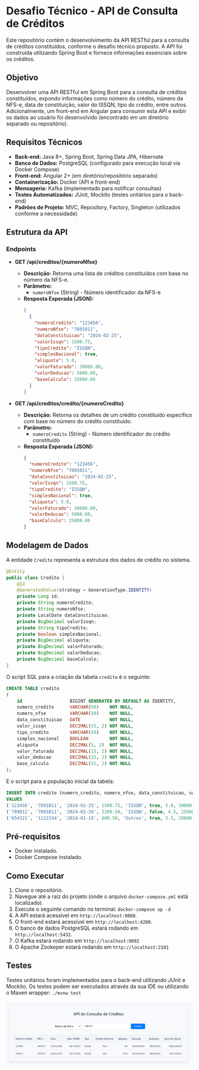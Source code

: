 # Desafio Técnico - API de Consulta de Créditos

Este repositório contém o desenvolvimento da API RESTful para a consulta de créditos constituídos, conforme o desafio técnico proposto. A API foi construída utilizando Spring Boot e fornece informações essenciais sobre os créditos.

## Objetivo

Desenvolver uma API RESTful em Spring Boot para a consulta de créditos constituídos, expondo informações como número do crédito, número da NFS-e, data de constituição, valor do ISSQN, tipo do crédito, entre outros. Adicionalmente, um front-end em Angular para consumir esta API e exibir os dados ao usuário foi desenvolvido (encontrado em um diretório separado ou repositório).

## Requisitos Técnicos

* **Back-end:** Java 8+, Spring Boot, Spring Data JPA, Hibernate
* **Banco de Dados:** PostgreSQL (configurado para execução local via Docker Compose)
* **Front-end:** Angular 2+ (em diretório/repositório separado)
* **Containerização:** Docker (API e front-end)
* **Mensageria:** Kafka (implementado para notificar consultas)
* **Testes Automatizados:** JUnit, Mockito (testes unitários para o back-end)
* **Padrões de Projeto:** MVC, Repository, Factory, Singleton (utilizados conforme a necessidade)

## Estrutura da API

### Endpoints

* **GET /api/creditos/{numeroNfse}**
    * **Descrição:** Retorna uma lista de créditos constituídos com base no número da NFS-e.
    * **Parâmetro:**
        * `numeroNfse` (String) - Número identificador da NFS-e
    * **Resposta Esperada (JSON):**
        ```json
        [
          {
            "numeroCredito": "123456",
            "numeroNfse": "7891011",
            "dataConstituicao": "2024-02-25",
            "valorIssqn": 1500.75,
            "tipoCredito": "ISSQN",
            "simplesNacional": true,
            "aliquota": 5.0,
            "valorFaturado": 30000.00,
            "valorDeducao": 5000.00,
            "baseCalculo": 25000.00
          }
        ]
        ```

* **GET /api/creditos/credito/{numeroCredito}**
    * **Descrição:** Retorna os detalhes de um crédito constituído específico com base no número do crédito constituído.
    * **Parâmetro:**
        * `numeroCredito` (String) - Número identificador do crédito constituído
    * **Resposta Esperada (JSON):**
        ```json
        {
          "numeroCredito": "123456",
          "numeroNfse": "7891011",
          "dataConstituicao": "2024-02-25",
          "valorIssqn": 1500.75,
          "tipoCredito": "ISSQN",
          "simplesNacional": true,
          "aliquota": 5.0,
          "valorFaturado": 30000.00,
          "valorDeducao": 5000.00,
          "baseCalculo": 25000.00
        }
        ```

## Modelagem de Dados

A entidade `Credito` representa a estrutura dos dados de crédito no sistema.

```java
@Entity
public class Credito {
    @Id
    @GeneratedValue(strategy = GenerationType.IDENTITY)
    private Long id;
    private String numeroCredito;
    private String numeroNfse;
    private LocalDate dataConstituicao;
    private BigDecimal valorIssqn;
    private String tipoCredito;
    private boolean simplesNacional;
    private BigDecimal aliquota;
    private BigDecimal valorFaturado;
    private BigDecimal valorDeducao;
    private BigDecimal baseCalculo;
}
```

O script SQL para a criação da tabela `credito` é o seguinte:

```sql
CREATE TABLE credito
(
    id                  BIGINT GENERATED BY DEFAULT AS IDENTITY,
    numero_credito      VARCHAR(50)    NOT NULL,
    numero_nfse         VARCHAR(50)    NOT NULL,
    data_constituicao   DATE           NOT NULL,
    valor_issqn         DECIMAL(15, 2) NOT NULL,
    tipo_credito        VARCHAR(50)    NOT NULL,
    simples_nacional    BOOLEAN        NOT NULL,
    aliquota            DECIMAL(5, 2)  NOT NULL,
    valor_faturado      DECIMAL(15, 2) NOT NULL,
    valor_deducao       DECIMAL(15, 2) NOT NULL,
    base_calculo        DECIMAL(15, 2) NOT NULL
);
```

E o script para a população inicial da tabela:

```sql
INSERT INTO credito (numero_credito, numero_nfse, data_constituicao, valor_issqn, tipo_credito, simples_nacional, aliquota, valor_faturado, valor_deducao, base_calculo)
VALUES
('123456', '7891011', '2024-02-25', 1500.75, 'ISSQN', true, 5.0, 30000.00, 5000.00, 25000.00),
('789012', '7891011', '2024-02-26', 1200.50, 'ISSQN', false, 4.5, 25000.00, 4000.00, 21000.00),
('654321', '1122334', '2024-01-15', 800.50, 'Outros', true, 3.5, 20000.00, 3000.00, 17000.00);
```
## Pré-requisitos

* Docker instalado.
* Docker Compose instalado.

## Como Executar

1.  Clone o repositório.
2.  Navegue até a raiz do projeto (onde o arquivo `docker-compose.yml` está localizado).
3.  Execute o seguinte comando no terminal: `docker-compose up -d`
4.  A API estará acessível em `http://localhost:8080`.
5.  O front-end estará acessível em `http://localhost:4200`.
6.  O banco de dados PostgreSQL estará rodando em `http://localhost:5432`.
7.  O Kafka estará rodando em `http://localhost:9092`
8.  O Apache Zookeper estará rodando em `http://localhost:2181`

## Testes

Testes unitários foram implementados para o back-end utilizando JUnit e Mockito. Os testes podem ser executados através da sua IDE ou utilizando o Maven wrapper: `./mvnw test`

![Texto Alternativo](image.png)
